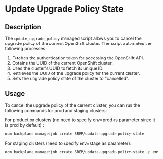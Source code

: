 # Update Upgrade Policy State

## Description

The `update_upgrade_policy` managed script allows you to cancel the upgrade policy of the current OpenShift cluster. The script automates the following processes:

1. Fetches the authentication token for accessing the OpenShift API.
2. Obtains the UUID of the current OpenShift cluster.
3. Uses the cluster's UUID to fetch its unique ID.
4. Retrieves the UUID of the upgrade policy for the current cluster.
5. Sets the upgrade policy state of the cluster to "cancelled".

## Usage

To cancel the upgrade policy of the current cluster, you can run the following commands for prod and staging clusters:

For production clusters (no need to specify env=prod as parameter since it is prod by default) : 

```bash
ocm backplane managedjob create SREP/update-upgrade-policy-state
```

For staging clusters (need to specify env=stage as parameter): 

```bash
ocm backplane managedjob create SREP/update-upgrade-policy-state -p env=stage
```